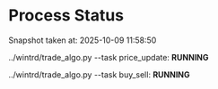 # Process Status

Snapshot taken at: 2025-10-09 11:58:50

../wintrd/trade_algo.py --task price_update: **RUNNING**

../wintrd/trade_algo.py --task buy_sell: **RUNNING**

